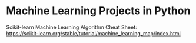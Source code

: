 # Machine Learning Projects in Python
Scikit-learn Machine Learning Algorithm Cheat Sheet:  
https://scikit-learn.org/stable/tutorial/machine_learning_map/index.html
